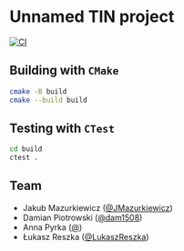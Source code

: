 # Unnamed TIN project

[![CI](https://github.com/JMazurkiewicz/TIN-projekt/actions/workflows/ci.yaml/badge.svg)](https://github.com/JMazurkiewicz/TIN-projekt/actions/workflows/ci.yaml)

## Building with `CMake`

```bash
cmake -B build
cmake --build build
```

## Testing with `CTest`

```bash
cd build
ctest .
```

## Team

* Jakub Mazurkiewicz ([@JMazurkiewicz](https://github.com/JMazurkiewicz))
* Damian Piotrowski ([@dam1508](https://github.com/dam1508))
* Anna Pyrka ([@](https://github.com/))
* Łukasz Reszka ([@LukaszReszka](https://github.com/LukaszReszka))

